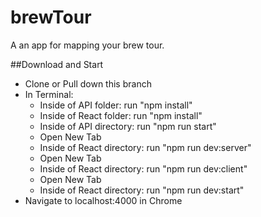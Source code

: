 # brewTour
A an app for mapping your brew tour.

##Download and Start
+ Clone or Pull down this branch
+ In Terminal:
  + Inside of API folder: run "npm install"
  + Inside of React folder: run "npm install"
  + Inside of API directory: run "npm run start"
  + Open New Tab
  + Inside of React directory: run "npm run dev:server"
  + Open New Tab
  + Inside of React directory: run "npm run dev:client"
  + Open New Tab
  + Inside of React directory: run "npm run dev:start"
+ Navigate to localhost:4000 in Chrome

